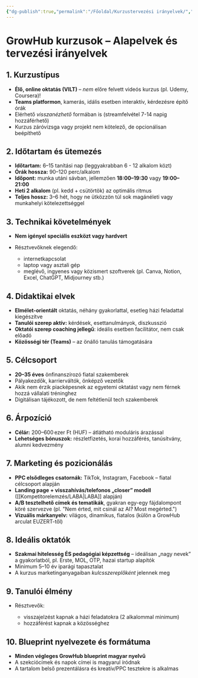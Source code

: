 ```yaml
---
{"dg-publish":true,"permalink":"/Főoldal/Kurzustervezési irányelvek/","dgShowBacklinks":true,"dgEnableSearch":true,"dgShowTags":true}
---
```



# GrowHub kurzusok – Alapelvek és tervezési irányelvek

## 1. Kurzustípus

* **Élő, online oktatás (VILT)** – *nem* előre felvett videós kurzus (pl. Udemy, Coursera)!
* **Teams platformon**, kamerás, idális esetben interaktív, kérdezésre építő órák
* Elérhető *visszanézhető* formában is (streamfelvétel 7-14 napig hozzáférhető)
* Kurzus záróvizsga vagy projekt nem kötelező, de opcionálisan beépíthető

## 2. Időtartam és ütemezés

* **Időtartam:** 6–15 tanítási nap (leggyakrabban 6 - 12 alkalom közt)
* **Órák hossza:** 90–120 perc/alkalom
* **Időpont:** munka utáni sávban, jellemzően **18:00–19:30** vagy **19:00–21:00**
* **Heti 2 alkalom** (pl. kedd + csütörtök) az optimális ritmus
* **Teljes hossz:** 3–6 hét, hogy ne ütközzön túl sok magánéleti vagy munkahelyi kötelezettséggel

## 3. Technikai követelmények

* **Nem igényel speciális eszközt vagy hardvert**
* Résztvevőknek elegendő:

  * internetkapcsolat
  * laptop vagy asztali gép
  * meglévő, ingyenes vagy közismert szoftverek (pl. Canva, Notion, Excel, ChatGPT, Midjourney stb.)

## 4. Didaktikai elvek

* **Elmélet-orientált** oktatás, néhány gyakorlattal, esetleg házi feladattal kiegészítve
* **Tanulói szerep aktív:** kérdések, esettanulmányok, diszkusszió
* **Oktatói szerep coaching jellegű**: ideális esetben facilitátor, nem csak előadó
* **Közösségi tér (Teams)** – az önálló tanulás támogatására

## 5. Célcsoport

* **20–35 éves** önfinanszírozó fiatal szakemberek
* Pályakezdők, karrierváltók, önképző vezetők
* Akik nem érzik piacképesnek az egyetemi oktatást vagy nem férnek hozzá vállalati tréninghez
* Digitálisan tájékozott, de nem feltétlenül tech szakemberek

## 6. Árpozíció

* **Célár:** 200–600 ezer Ft (HUF) – átlátható moduláris árazással
* **Lehetséges bónuszok:** részletfizetés, korai hozzáférés, tanúsítvány, alumni kedvezmény

## 7. Marketing és pozicionálás

* **PPC elsődleges csatornák:** TikTok, Instagram, Facebook – fiatal célcsoport alapján
* **Landing page + visszahívás/telefonos „closer” modell** ([[Kompetitorelemzés/LABA\|LABA]] alapján)
* **A/B tesztelhető címek és tematikák**, gyakran egy-egy fájdalompont köré szervezve (pl. "Nem érted, mit csinál az AI? Most megérted.")
* **Vizuális márkanyelv:** világos, dinamikus, fiatalos (külön a GrowHub arculat EUZERT-től)

## 8. Ideális oktatók

* **Szakmai hitelesség ÉS pedagógiai képzettség** – ideálisan „nagy nevek” a gyakorlatból, pl. Erste, MOL, OTP, hazai startup alapítók
* Minimum 5–10 év iparági tapasztalat
* A kurzus marketinganyagaiban *kulcsszereplőként* jelennek meg

## 9. Tanulói élmény

* Résztvevők:

  * visszajelzést kapnak a házi feladatokra (2 alkalommal minimum)
  * hozzáférést kapnak a közösséghez

## 10. Blueprint nyelvezete és formátuma

* **Minden végleges GrowHub blueprint magyar nyelvű**
* A szekciócímek és napok címei is magyarul íródnak
* A tartalom belső prezentálásra és kreatív/PPC tesztekre is alkalmas
